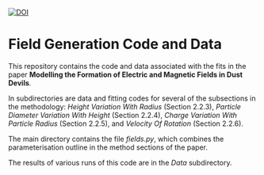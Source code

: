 [![DOI](https://zenodo.org/badge/956010527.svg)](https://doi.org/10.5281/zenodo.15168047)



# Field Generation Code and Data

This repository contains the code and data associated with the fits in the paper **Modelling the Formation of Electric and Magnetic Fields in Dust Devils**.

In subdirectories are data and fitting codes for several of the subsections in the methodology: *Height Variation With Radius* (Section 2.2.3), *Particle Diameter Variation With Height* (Section 2.2.4), *Charge Variation With Particle Radius* (Section 2.2.5), and *Velocity Of Rotation* (Section 2.2.6).

The main directory contains the file *fields.py*, which combines the parameterisation outline in the method sections of the paper.

The results of various runs of this code are in the *Data* subdirectory.
